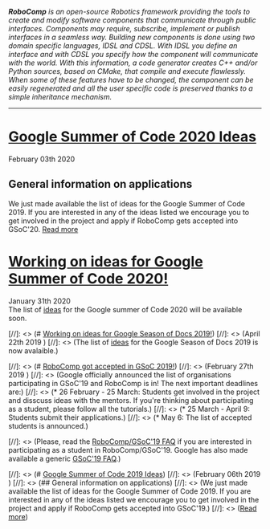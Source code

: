 _**RoboComp** is an open-source Robotics framework providing the tools to create and modify software components that communicate through public interfaces. Components may require, subscribe, implement or publish interfaces in a seamless way. Building new components is done using two domain specific languages, IDSL and CDSL. With IDSL you define an interface and with CDSL you specify how the component will communicate with the world. With this information, a code generator creates C++ and/or Python sources, based on CMake, that compile and execute flawlessly. When some of these features have to be changed, the component can be easily regenerated and all the user specific code is preserved thanks to a simple inheritance mechanism._

* * *
# [Google Summer of Code 2020 Ideas](/web/gsoc/2020/ideas/)
<span class="post-date">February 03th 2020</span>  
## General information on applications
We just made available the list of ideas for the Google Summer of Code 2019. If you are interested in any of the ideas listed we encourage you to get involved in the project and apply if RoboComp gets accepted into GSoC'20.
[Read more](/web/gsoc/2020/ideas/)

# [Working on ideas for Google Summer of Code 2020!](/web/gsoc/2020/ideas)
<span class="post-date">January 31th 2020</span>  
The list of [ideas](/web/gsoc/2020/ideas/) for the Google summer of Code 2020 will be available soon.

[//]: <> (# [Working on ideas for Google Season of Docs 2019!](/web/gsod/2019/ideas))
[//]: <> (<span class="post-date">April 22th 2019</span>  )
[//]: <> (The list of [ideas](/web/gsod/2019/ideas/) for the Google Season of Docs 2019 is now avalaible.)

[//]: <> (# [RoboComp got accepted in GSoC 2019!](/web/blog/gsoc/faq2019))
[//]: <> (<span class="post-date">February 27th 2019</span>  )
[//]: <> (Google officially announced the list of organisations participating in GSoC'19 and RoboComp is in! The next important deadlines are:)
[//]: <> (* 26 February - 25 March: Students get involved in the project and disscuss ideas with the mentors. If you're thinking about participating as a student, please follow all the tutorials.)
[//]: <> (* 25 March - April 9: Students submit their applications.)
[//]: <> (* May 6: The list of accepted students is announced.)

[//]: <> (Please, read the [RoboComp/GSoC'19 FAQ](/web/blog/gsoc/faq2019) if you are interested in participating as a student in RoboComp/GSoC'19. Google has also made available a generic [GSoC'19 FAQ](https://developers.google.com/open-source/gsoc/faq).)



[//]: <> (# [Google Summer of Code 2019 Ideas](/web/blog/gsoc/ideas2019))
[//]: <> (<span class="post-date">February 06th 2019</span> )
[//]: <> (## General information on applications)
[//]: <> (We just made available the list of ideas for the Google Summer of Code 2019. If you are interested in any of the ideas listed we encourage you to get involved in the project and apply if RoboComp gets accepted into GSoC'19.)
[//]: <> ([Read more](/web/blog/gsoc/ideas2019))

